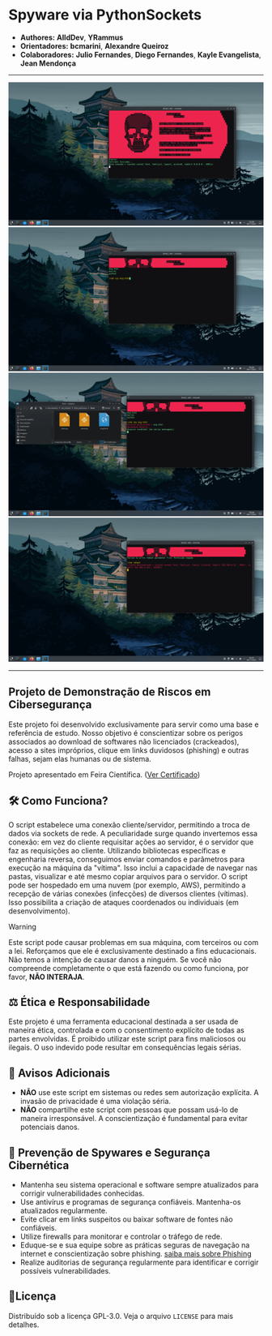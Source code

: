 # Spyware via PythonSockets

- **Authores:** **AlldDev**, **YRammus**
- **Orientadores:** **bcmarini**, **Alexandre Queiroz**
- **Colaboradores:** **Julio Fernandes**, **Diego Fernandes**, **Kayle Evangelista**, **Jean Mendonça**
---

![Spyware Screenshot 1](https://github.com/AlldDev/Spyware-PythonSocket-V1/blob/main/others/01.png)
![Spyware Screenshot 2](https://github.com/AlldDev/Spyware-PythonSocket-V1/blob/main/others/02.png)
![Spyware Screenshot 3](https://github.com/AlldDev/Spyware-PythonSocket-V1/blob/main/others/03.png)
![Spyware Screenshot 4](https://github.com/AlldDev/Spyware-PythonSocket-V1/blob/main/others/04.png)

---

## Projeto de Demonstração de Riscos em Cibersegurança

Este projeto foi desenvolvido exclusivamente para servir como uma base e referência de estudo. Nosso objetivo é conscientizar sobre os perigos associados ao download de softwares não licenciados (crackeados), acesso a sites impróprios, clique em links duvidosos (phishing) e outras falhas, sejam elas humanas ou de sistema.

Projeto apresentado em Feira Científica. ([Ver Certificado](https://github.com/AlldDev/Spyware-PythonSocket-V1/blob/main/others/ECAP-2023-Certificados-Trabalhos-Oral-45-Clicksign.pdf))

## 🛠️ Como Funciona?

O script estabelece uma conexão cliente/servidor, permitindo a troca de dados via sockets de rede. A peculiaridade surge quando invertemos essa conexão: em vez do cliente requisitar ações ao servidor, é o servidor que faz as requisições ao cliente. Utilizando bibliotecas específicas e engenharia reversa, conseguimos enviar comandos e parâmetros para execução na máquina da "vítima". Isso inclui a capacidade de navegar nas pastas, visualizar e até mesmo copiar arquivos para o servidor. O script pode ser hospedado em uma nuvem (por exemplo, AWS), permitindo a recepção de várias conexões (infecções) de diversos clientes (vítimas). Isso possibilita a criação de ataques coordenados ou individuais (em desenvolvimento).

> [!WARNING]
> Este script pode causar problemas em sua máquina, com terceiros ou com a lei. Reforçamos que ele é exclusivamente destinado a fins educacionais. Não temos a intenção de causar danos a ninguém. Se você não compreende completamente o que está fazendo ou como funciona, por favor, **NÃO INTERAJA**.

## ⚖️ Ética e Responsabilidade

Este projeto é uma ferramenta educacional destinada a ser usada de maneira ética, controlada e com o consentimento explícito de todas as partes envolvidas. É proibido utilizar este script para fins maliciosos ou ilegais. O uso indevido pode resultar em consequências legais sérias.

## 🚨 Avisos Adicionais

- **NÃO** use este script em sistemas ou redes sem autorização explícita. A invasão de privacidade é uma violação séria.
- **NÃO** compartilhe este script com pessoas que possam usá-lo de maneira irresponsável. A conscientização é fundamental para evitar potenciais danos.

## 🔐 Prevenção de Spywares e Segurança Cibernética

- Mantenha seu sistema operacional e software sempre atualizados para corrigir vulnerabilidades conhecidas.
- Use antivírus e programas de segurança confiáveis. Mantenha-os atualizados regularmente.
- Evite clicar em links suspeitos ou baixar software de fontes não confiáveis.
- Utilize firewalls para monitorar e controlar o tráfego de rede.
- Eduque-se e sua equipe sobre as práticas seguras de navegação na internet e conscientização sobre phishing. [saiba mais sobre Phishing](https://github.com/AlldDev/Mail-Phishing-SMTP)
- Realize auditorias de segurança regularmente para identificar e corrigir possíveis vulnerabilidades.

## 📄Licença

Distribuído sob a licença GPL-3.0. Veja o arquivo `LICENSE` para mais detalhes.
